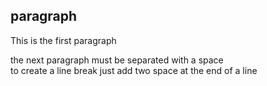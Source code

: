 ## paragraph

This is the first paragraph

the next paragraph must be separated with a space  
to create a line break just add two space at the end of a line
